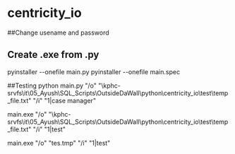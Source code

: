 # centricity_io

##Change usename and password

## Create .exe from .py
pyinstaller  --onefile main.py
pyinstaller --onefile main.spec


##Testing
python main.py "/o" "\\kphc-srvfs\it\05_Ayush\SQL_Scripts\OutsideDaWall\python\centricity_io\test\temp_file.txt" "/i" "1|case manager"

main.exe "/o" "\\kphc-srvfs\it\05_Ayush\SQL_Scripts\OutsideDaWall\python\centricity_io\test\temp_file.txt" "/i" "1|test"

main.exe "/o" "tes.tmp" "/i" "1|test"